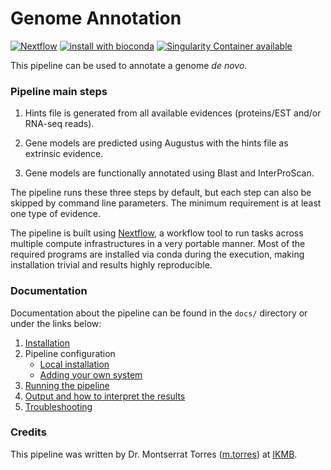# Genome Annotation 

[![Nextflow](https://img.shields.io/badge/nextflow-%E2%89%A50.30.0-brightgreen.svg)](https://www.nextflow.io/)
[![install with bioconda](https://img.shields.io/badge/install%20with-bioconda-brightgreen.svg)](http://bioconda.github.io/)
[![Singularity Container available](https://img.shields.io/badge/singularity-available-7E4C74.svg)](http://singularity.lbl.gov)

This pipeline can be used to annotate a genome *de novo*. 

### Pipeline main steps  

1. Hints file is generated from all available evidences (proteins/EST and/or RNA-seq reads). 

2. Gene models are predicted using Augustus with the hints file as extrinsic evidence. 

3. Gene models are functionally annotated using Blast and InterProScan. 

The pipeline runs these three steps by default, but each step can also be skipped by command line parameters. The minimum requirement is at least one type of evidence. 

The pipeline is built using [Nextflow](https://www.nextflow.io), a workflow tool to run tasks across multiple compute infrastructures in a very portable manner. Most of the required programs are installed via conda during the execution, making installation trivial and results highly reproducible.

### Documentation 

Documentation about the pipeline can be found in the `docs/` directory or under the links below:

1. [Installation](docs/installation.md)
2. Pipeline configuration
    * [Local installation](docs/configuration/local.md)
    * [Adding your own system](docs/configuration/adding_your_own.md)
3. [Running the pipeline](docs/usage.md)
4. [Output and how to interpret the results](docs/output.md)
5. [Troubleshooting](docs/troubleshooting.md)

### Credits 

This pipeline was written by Dr. Montserrat Torres ([m.torres](https://git.ikmb.uni-kiel.de/m.torres)) at [IKMB](http://www.ikmb.uni-kiel.de).
